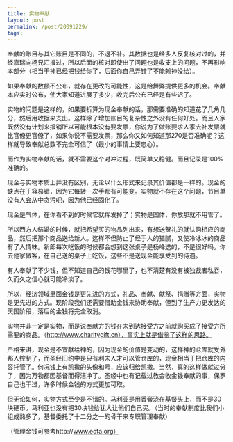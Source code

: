 ```yaml
---
title: 实物奉献
layout: post
permalink: /post/20091229/
tags:
---
```


奉献的账目与其它账目是不同的，不退不补。其数据也是经多人反复核对过的，并经嘉瑞向杨兄汇报过，所以后面的核对即使出了问题也是收支上的问题，不再影响本部分（相当于神已经把钱给你了，后面你自己弄错了不能赖神没给）。

如果奉献的数额不公布，就存在更改的可能性，这是给舞弊提供更多的机会。奉献本应实时公布，使大家知道进展了多少，收完后公布已经是有些迟了。

实物的问题是这样的，如果要折算为现金奉献的话，那需要准确的知道花了几角几分，然后用收据来支出。这样除了增加账目的复杂性之外没有任何好处。而且人家既然没有计划来报销所以可能根本没有要发票，你说为了做账要求人家去补发票就比官僚更官僚了，如果你说不需要发票，那么你又如何知道那270是否准确呢？这样就导致奉献总数不完全可信了（最小的事情上要忠心）。

而作为实物奉献的话，就不需要这个对冲过程，既简单又稳健。而且记录是100%准确的。

现金与实物本质上并没有区别，无论以什么形式来记录其价值都是一样的。现金的缺点在于容易错，因为它每转一次手都有可能变。实物就不存在这个问题，节目单没有人会从中贪污吧，因为他已经固化了。

现金是气体，在你看不到的时候它就挥发掉了；实物是固体，你放那就不用管了。

所以西方人结婚的时候，就把希望买的物品列出来，有想送贺礼的就认购相应的商品，然后把那个商品送给新人。这样不但防止了经手人的猫腻，又使冷冰冰的商品有了人情味。新郎每次吃饭的时候都会想到这张桌子是杨峰送的，不是很好吗。你去他家做客，在自己送的桌子上吃饭，这些不是送现金能享受到的待遇。

有人奉献了不少钱，但不知道自己的钱花哪里了，也不清楚有没有被独裁者私吞，久而久之信心就可能冷淡了。

所以，经济领域里面金钱是更先进的方式，礼品、奉献、献祭、捐赠等方面，实物是更先进的方式。现阶段我们还需要借助金钱来协助奉献，但到了生产力更发达的天国阶段，落后的金钱将完全取消。

实物并非一定是实物，而是说奉献方的钱在未到达接受方之前就购买成了接受方所需要的商品。（http://www.charitygift.cn），事实上就是借鉴了这样的思路。

严格来讲，现金是不宜献给神的，因为现金的价值是变动的，这样神的仓库就受外邦人控制了，而圣经旧约中是只有利未人才可以管仓库的，现金相当于把仓库的内容托管了。何况钱上有凯撒的头像和号，应该归给凯撒。当然，真的这样做就过分了，因为万物都因基督而得洁净了。圣经中也有记载过教会收金钱奉献的事，保罗自己也干过，许多时候金钱的方式更加可取。

但无论如何，实物方式至少是不错的。马利亚是用香膏浇在基督头上，而不是30块硬币。马利亚也没有把30块钱给犹大让他们自己买。（当时的奉献制度比我们小组成熟多了，基督委托了十二分之一的骨干来专职管理奉献）

（管理金钱可参考http://www.ecfa.org）

